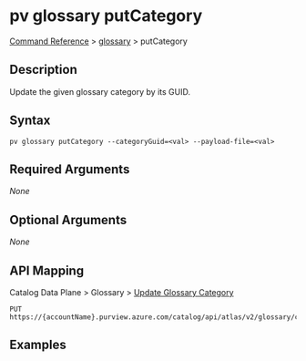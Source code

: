 # pv glossary putCategory
[Command Reference](../../../README.md#command-reference) > [glossary](./main.md) > putCategory

## Description
Update the given glossary category by its GUID.

## Syntax
```
pv glossary putCategory --categoryGuid=<val> --payload-file=<val>
```

## Required Arguments
*None*

## Optional Arguments
*None*

## API Mapping
Catalog Data Plane > Glossary > [Update Glossary Category](https://docs.microsoft.com/en-us/rest/api/purview/catalogdataplane/glossary/update-glossary-category)
```
PUT https://{accountName}.purview.azure.com/catalog/api/atlas/v2/glossary/category/{categoryGuid}
```

## Examples
```powershell

```